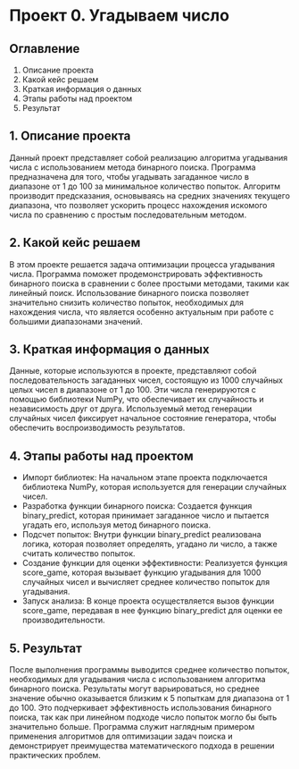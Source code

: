 # Проект 0. Угадываем число

## Оглавление
1. Описание проекта
2. Какой кейс решаем
3. Краткая информация о данных
4. Этапы работы над проектом
5. Результат
## 1. Описание проекта
Данный проект представляет собой реализацию алгоритма угадывания числа с использованием метода бинарного поиска. Программа предназначена для того, чтобы угадывать загаданное число в диапазоне от 1 до 100 за минимальное количество попыток. Алгоритм производит предсказания, основываясь на средних значениях текущего диапазона, что позволяет ускорить процесс нахождения искомого числа по сравнению с простым последовательным методом.
## 2.  Какой кейс решаем
В этом проекте решается задача оптимизации процесса угадывания числа. Программа поможет продемонстрировать эффективность бинарного поиска в сравнении с более простыми методами, такими как линейный поиск. Использование бинарного поиска позволяет значительно снизить количество попыток, необходимых для нахождения числа, что является особенно актуальным при работе с большими диапазонами значений.
## 3.  Краткая информация о данных
Данные, которые используются в проекте, представляют собой последовательность загаданных чисел, состоящую из 1000 случайных целых чисел в диапазоне от 1 до 100. Эти числа генерируются с помощью библиотеки NumPy, что обеспечивает их случайность и независимость друг от друга. Используемый метод генерации случайных чисел фиксирует начальное состояние генератора, чтобы обеспечить воспроизводимость результатов.
## 4.  Этапы работы над проектом
- Импорт библиотек: На начальном этапе проекта подключается библиотека NumPy, которая используется для генерации случайных чисел.
- Разработка функции бинарного поиска: Создается функция binary_predict, которая принимает загаданное число и пытается угадать его, используя метод бинарного поиска.
- Подсчет попыток: Внутри функции binary_predict реализована логика, которая позволяет определять, угадано ли число, а также считать количество попыток.
- Создание функции для оценки эффективности: Реализуется функция score_game, которая вызывает функцию угадывания для 1000 случайных чисел и вычисляет среднее количество попыток для угадывания.
- Запуск анализа: В конце проекта осуществляется вызов функции score_game, передавая в нее функцию binary_predict для оценки ее производительности.
## 5.  Результат
После выполнения программы выводится среднее количество попыток, необходимых для угадывания числа с использованием алгоритма бинарного поиска. Результаты могут варьироваться, но среднее значение обычно оказывается близким к 5 попыткам для диапазона от 1 до 100. Это подчеркивает эффективность использования бинарного поиска, так как при линейном подходе число попыток могло бы быть значительно больше. Программа служит наглядным примером применения алгоритмов для оптимизации задач поиска и демонстрирует преимущества математического подхода в решении практических проблем.